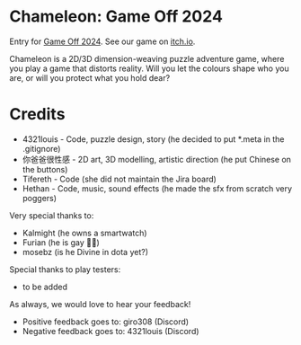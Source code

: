 # Chameleon: Game Off 2024
Entry for [Game Off 2024](https://itch.io/jam/game-off-2024).
See our game on [itch.io](https://luminousrage.itch.io/chameleon).

Chameleon is a 2D/3D dimension-weaving puzzle adventure game, where you play a game that distorts reality. Will you let the colours shape who you are, or will you protect what you hold dear?

# Credits
* 4321louis - Code, puzzle design, story (he decided to put *.meta in the .gitignore)
* 你爸爸很性感 - 2D art, 3D modelling, artistic direction (he put Chinese on the buttons)
* Tifereth - Code (she did not maintain the Jira board)
* Hethan - Code, music, sound effects (he made the sfx from scratch very poggers)

Very special thanks to:
* Kalmight (he owns a smartwatch)
* Furian (he is gay 🏳️‍🌈)
* mosebz (is he Divine in dota yet?)

Special thanks to play testers:
* to be added

As always, we would love to hear your feedback!
* Positive feedback goes to: giro308 (Discord)
* Negative feedback goes to: 4321louis (Discord)


